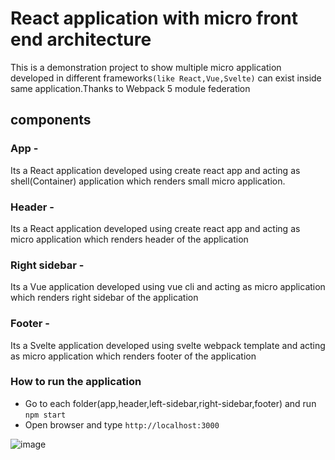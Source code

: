 
# React application with micro front end architecture

This is a demonstration project to show multiple micro application developed in different frameworks`(like React,Vue,Svelte)` can exist inside same application.Thanks to Webpack 5 module federation

## components

### App - 
Its a React application developed using create react app and acting as shell(Container) application which renders small micro application.

### Header -
Its a React application developed using create react app and acting as micro application which renders header of the application

### Right sidebar -
Its a Vue application developed using vue cli and acting as micro application which renders right sidebar of the application

### Footer -
Its a Svelte application developed using svelte webpack template and acting as micro application which renders footer of the application

### How to run the application

- Go to each folder(app,header,left-sidebar,right-sidebar,footer) and run `npm start`
- Open browser and type `http://localhost:3000`

![image](https://github.com/user-attachments/assets/49a6ed4a-99d0-417b-905e-efbe1ca534b0)

